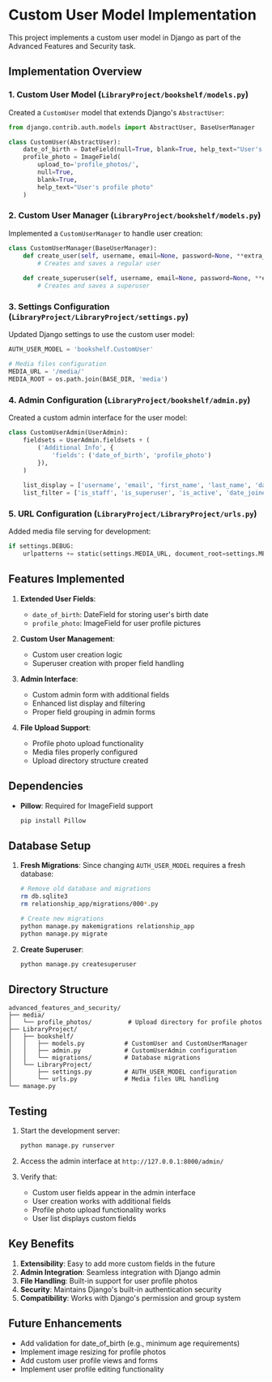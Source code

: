 # Custom User Model Implementation

This project implements a custom user model in Django as part of the Advanced Features and Security task.

## Implementation Overview

### 1. Custom User Model (`LibraryProject/bookshelf/models.py`)

Created a `CustomUser` model that extends Django's `AbstractUser`:

```python
from django.contrib.auth.models import AbstractUser, BaseUserManager

class CustomUser(AbstractUser):
    date_of_birth = DateField(null=True, blank=True, help_text="User's date of birth")
    profile_photo = ImageField(
        upload_to='profile_photos/', 
        null=True, 
        blank=True, 
        help_text="User's profile photo"
    )
```

### 2. Custom User Manager (`LibraryProject/bookshelf/models.py`)

Implemented a `CustomUserManager` to handle user creation:

```python
class CustomUserManager(BaseUserManager):
    def create_user(self, username, email=None, password=None, **extra_fields):
        # Creates and saves a regular user
        
    def create_superuser(self, username, email=None, password=None, **extra_fields):
        # Creates and saves a superuser
```

### 3. Settings Configuration (`LibraryProject/LibraryProject/settings.py`)

Updated Django settings to use the custom user model:

```python
AUTH_USER_MODEL = 'bookshelf.CustomUser'

# Media files configuration
MEDIA_URL = '/media/'
MEDIA_ROOT = os.path.join(BASE_DIR, 'media')
```

### 4. Admin Configuration (`LibraryProject/bookshelf/admin.py`)

Created a custom admin interface for the user model:

```python
class CustomUserAdmin(UserAdmin):
    fieldsets = UserAdmin.fieldsets + (
        ('Additional Info', {
            'fields': ('date_of_birth', 'profile_photo')
        }),
    )
    
    list_display = ['username', 'email', 'first_name', 'last_name', 'date_of_birth', 'is_staff']
    list_filter = ['is_staff', 'is_superuser', 'is_active', 'date_joined', 'date_of_birth']
```

### 5. URL Configuration (`LibraryProject/LibraryProject/urls.py`)

Added media file serving for development:

```python
if settings.DEBUG:
    urlpatterns += static(settings.MEDIA_URL, document_root=settings.MEDIA_ROOT)
```

## Features Implemented

1. **Extended User Fields**:
   - `date_of_birth`: DateField for storing user's birth date
   - `profile_photo`: ImageField for user profile pictures

2. **Custom User Management**:
   - Custom user creation logic
   - Superuser creation with proper field handling

3. **Admin Interface**:
   - Custom admin form with additional fields
   - Enhanced list display and filtering
   - Proper field grouping in admin forms

4. **File Upload Support**:
   - Profile photo upload functionality
   - Media files properly configured
   - Upload directory structure created

## Dependencies

- **Pillow**: Required for ImageField support
  ```bash
  pip install Pillow
  ```

## Database Setup

1. **Fresh Migrations**: Since changing `AUTH_USER_MODEL` requires a fresh database:
   ```bash
   # Remove old database and migrations
   rm db.sqlite3
   rm relationship_app/migrations/000*.py
   
   # Create new migrations
   python manage.py makemigrations relationship_app
   python manage.py migrate
   ```

2. **Create Superuser**:
   ```bash
   python manage.py createsuperuser
   ```

## Directory Structure

```
advanced_features_and_security/
├── media/
│   └── profile_photos/          # Upload directory for profile photos
├── LibraryProject/
│   ├── bookshelf/
│   │   ├── models.py           # CustomUser and CustomUserManager
│   │   ├── admin.py            # CustomUserAdmin configuration
│   │   └── migrations/         # Database migrations
│   └── LibraryProject/
│       ├── settings.py         # AUTH_USER_MODEL configuration
│       └── urls.py             # Media files URL handling
└── manage.py
```

## Testing

1. Start the development server:
   ```bash
   python manage.py runserver
   ```

2. Access the admin interface at `http://127.0.0.1:8000/admin/`

3. Verify that:
   - Custom user fields appear in the admin interface
   - User creation works with additional fields
   - Profile photo upload functionality works
   - User list displays custom fields

## Key Benefits

1. **Extensibility**: Easy to add more custom fields in the future
2. **Admin Integration**: Seamless integration with Django admin
3. **File Handling**: Built-in support for user profile photos
4. **Security**: Maintains Django's built-in authentication security
5. **Compatibility**: Works with Django's permission and group system

## Future Enhancements

- Add validation for date_of_birth (e.g., minimum age requirements)
- Implement image resizing for profile photos
- Add custom user profile views and forms
- Implement user profile editing functionality
